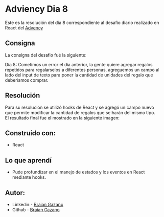# Adviency Dia 8

Este es la resolución del dia 8 correspondiente al desafio diario realizado en React del [Advency](https://twitter.com/goncy/status/1600834977758908416)

## Consigna

La consigna del desafio fué la siguiente:

Día 8: Cometimos un error el día anterior, la gente quiere agregar regalos repetidos para regalarselos a diferentes personas, agreguemos un campo al lado del input de texto para poner la cantidad de unidades del regalo que deberíamos comprar.


## Resolución

Para su resolución se utilizó hooks de React y se agregó un campo nuevo que permite modificar la cantidad de regalos que se harán del mismo tipo.
El resultado final fue el mostrado en la siguiente imagen:



## Construido con:

- React

## Lo que aprendí

- Pude profundizar en el manejo de estados y los eventos en React mediante hooks.

## Autor:

- Linkedin - [Braian Gazano](https://www.linkedin.com/in/braian-gazano/)
- Github - [Braian Gazano](https://github.com/BraianGazano)
